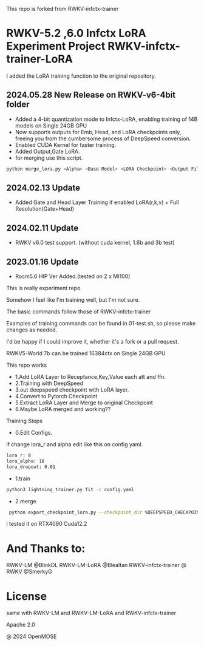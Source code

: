 This repo is forked from RWKV-infctx-trainer

# RWKV-5.2 ,6.0 Infctx LoRA Experiment Project RWKV-infctx-trainer-LoRA

I added the LoRA training function to the original repository. 
## 2024.05.28 New Release on RWKV-v6-4bit folder
   - Added a 4-bit quantization mode to Infctx-LoRA, enabling training of 14B models on Single 24GB GPU
   - Now supports outputs for Emb, Head, and LoRA checkpoints only, freeing you from the cumbersome process of DeepSpeed conversion.
   - Enabled CUDA Kernel for faster training.
   - Added Output,Gate LoRA.
   - for merging use this script.
```sh
python merge_lora.py <Alpha> <Base Model> <LORA Checkpoint> <Output FileName>
```
## 2024.02.13 Update
   - Added Gate and Head Layer Training if enabled LoRA(r,k,v) + Full Resolution(Gate+Head)
## 2024.02.11 Update
   - RWKV v6.0 test support. (without cuda kernel, 1.6b and 3b test)
## 2023.01.16 Update
   - Rocm5.6 HIP Ver Added.(tested on 2 x MI100)








This is really experiment repo.


Somehow I feel like I'm training well, but I'm not sure.


The basic commands follow those of RWKV-infctx-trainer

Examples of training commands can be found in 01-test.sh, so please make changes as needed.

I'd be happy if I could improve it, whether it's a fork or a pull request.

RWKV5-World 7b can be trained 16384ctx on Single 24GB GPU

This repo works
-  1.Add LoRA Layer to Receptance,Key,Value each att and ffn.
-  2.Training with DeepSpeed
-  3.out deepspeed checkpoint with LoRA layer.
-  4.Convert to Pytorch Checkpoint
-  5.Extract LoRA Layer and Merge to original Checkpoint
-  6.Maybe LoRA merged and working??
 

Training Steps
- 0.Edit Configs.


 if change lora_r and alpha
 edit like this on config yaml.
 
```sh
lora_r: 8 
lora_alpha: 16
lora_dropout: 0.01
```
- 1.train
```sh
python3 lightning_trainer.py fit -c config.yaml
```
- 2.merge
```sh
 python export_checkpoint_lora.py --checkpoint_dir %DEEPSPEED_CHECKPOINT_DIR% --output_file %LoRA_MERGED_Checkpoint_Dir% --base_model model/RWKV-5-World-3B-v2-20231113-ctx4096.pth --lora_alpha 16 --r 1 --k 1 --v 1
```

i tested it on RTX4090 Cuda12.2


# And Thanks to:
RWKV-LM @BlinkDL
RWKV-LM-LoRA @Blealtan
RWKV-infctx-trainer @ RWKV
@SmerkyG


# License
same with RWKV-LM and RWKV-LM-LoRA and RWKV-infctx-trainer

Apache 2.0


@ 2024 OpenMOSE
